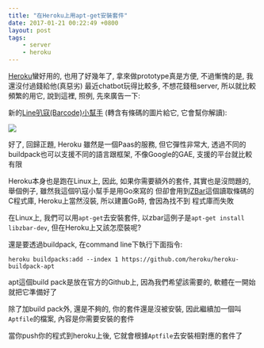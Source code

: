 ```yaml
---
title: "在Heroku上用apt-get安裝套件"
date: 2017-01-21 00:22:49 +0800
layout: post
tags: 
    - server
    - heroku
---
```


[Heroku](https://www.heroku.com)蠻好用的, 也用了好幾年了, 拿來做prototype真是方便, 不過慚愧的是, 我還沒付過錢給他(真惡劣)
最近chatbot玩得比較多, 不想花錢租server, 所以就比較頻繁的用它, 說到這裡, 照例, 先來廣告一下:

新的[Line叭寇(Barcode)小幫手](https://line.me/R/ti/p/%40dlk1367a) (轉含有條碼的圖片給它, 它會幫你解讀):

[![](http://qr-official.line.me/L/zMCfmfxLHk.png)](https://line.me/R/ti/p/%40dlk1367a)

好了, 回歸正題, Heroku 雖然是一個Paas的服務, 但它彈性非常大, 透過不同的buildpack也可以支援不同的語言跟框架,
不像Google的GAE, 支援的平台就比較有限

Heroku本身也是跑在Linux上, 因此, 如果你需要額外的套件, 其實也是沒問題的, 舉個例子, 雖然我這個叭寇小幫手是用Go來寫的
但卻會用到[ZBar](http://zbar.sourceforge.net/)這個讀取條碼的C程式庫, Heroku上當然沒裝, 所以建置Go時, 會因為找不到
程式庫而失敗

在Linux上, 我們可以用`apt-get`去安裝套件, 以zbar這例子是`apt-get install libzbar-dev`, 但在Heroku上又該怎麼裝呢?

還是要透過buildpack, 在command line下執行下面指令:

```
heroku buildpacks:add --index 1 https://github.com/heroku/heroku-buildpack-apt
```

apt這個build pack是放在官方的Github上, 因為我們希望該需要的, 軟體在一開始就把它準備好了

除了加build pack外, 還是不夠的, 你的套件還是沒被安裝, 因此繼續加一個叫`Aptfile`的檔案, 內容是你需要安裝的套件

當你push你的程式到heroku上後, 它就會根據`Aptfile`去安裝相對應的套件了


